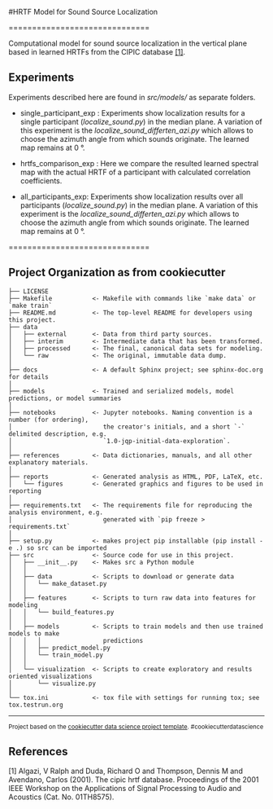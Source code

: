 #HRTF Model for Sound Source Localization

==============================

Computational model for sound source localization in the vertical plane based in learned HRTFs from the CIPIC database [[1]](#1).


## Experiments

Experiments described here are found in _src/models/_ as separate folders.

* single_participant_exp : Experiments show localization results for a single participant (_localize_sound.py_) in the median plane. A variation of this experiment is the _localize_sound_differten_azi.py_ which allows to choose the azimuth angle from which sounds originate. The learned map remains at 0 &deg;.

* hrtfs_comparison_exp : Here we compare the resulted learned spectral map with the actual HRTF of a participant with calculated correlation coefficients.

* all_participants_exp: Experiments show localization results over all participants (_localize_sound.py_) in the median plane. A variation of this experiment is the _localize_sound_differten_azi.py_ which allows to choose the azimuth angle from which sounds originate. The learned map remains at 0 &deg;.

==============================

Project Organization as from cookiecutter
------------

    ├── LICENSE
    ├── Makefile           <- Makefile with commands like `make data` or `make train`
    ├── README.md          <- The top-level README for developers using this project.
    ├── data
    │   ├── external       <- Data from third party sources.
    │   ├── interim        <- Intermediate data that has been transformed.
    │   ├── processed      <- The final, canonical data sets for modeling.
    │   └── raw            <- The original, immutable data dump.
    │
    ├── docs               <- A default Sphinx project; see sphinx-doc.org for details
    │
    ├── models             <- Trained and serialized models, model predictions, or model summaries
    │
    ├── notebooks          <- Jupyter notebooks. Naming convention is a number (for ordering),
    │                         the creator's initials, and a short `-` delimited description, e.g.
    │                         `1.0-jqp-initial-data-exploration`.
    │
    ├── references         <- Data dictionaries, manuals, and all other explanatory materials.
    │
    ├── reports            <- Generated analysis as HTML, PDF, LaTeX, etc.
    │   └── figures        <- Generated graphics and figures to be used in reporting
    │
    ├── requirements.txt   <- The requirements file for reproducing the analysis environment, e.g.
    │                         generated with `pip freeze > requirements.txt`
    │
    ├── setup.py           <- makes project pip installable (pip install -e .) so src can be imported
    ├── src                <- Source code for use in this project.
    │   ├── __init__.py    <- Makes src a Python module
    │   │
    │   ├── data           <- Scripts to download or generate data
    │   │   └── make_dataset.py
    │   │
    │   ├── features       <- Scripts to turn raw data into features for modeling
    │   │   └── build_features.py
    │   │
    │   ├── models         <- Scripts to train models and then use trained models to make
    │   │   │                 predictions
    │   │   ├── predict_model.py
    │   │   └── train_model.py
    │   │
    │   └── visualization  <- Scripts to create exploratory and results oriented visualizations
    │       └── visualize.py
    │
    └── tox.ini            <- tox file with settings for running tox; see tox.testrun.org


--------

<p><small>Project based on the <a target="_blank" href="https://drivendata.github.io/cookiecutter-data-science/">cookiecutter data science project template</a>. #cookiecutterdatascience</small></p>


## References
<a id="1">[1]</a>
Algazi, V Ralph and Duda, Richard O and Thompson, Dennis M and Avendano, Carlos (2001).
The cipic hrtf database.
Proceedings of the 2001 IEEE Workshop on the Applications of Signal Processing to Audio and Acoustics (Cat. No. 01TH8575).
